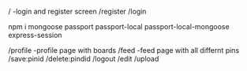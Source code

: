 / -login and register screen
/register
/login

npm i mongoose passport passport-local passport-local-mongoose express-session

/profile -profile page with boards
/feed -feed page with all differnt pins
/save:pinid
/delete:pindid
/logout
/edit
/upload
